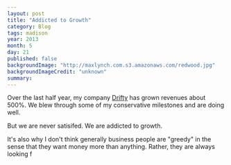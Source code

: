 ```yaml
---
layout: post
title: "Addicted to Growth"
category: Blog
tags: madison
year: 2013
month: 5
day: 21
published: false
backgroundImage: "http://maxlynch.com.s3.amazonaws.com/redwood.jpg"
backgroundImageCredit: "unknown"
summary: 
---
```


Over the last half year, my company [Drifty](http://drifty.com/) has grown revenues about 500%. We blew through some of my conservative milestones and are doing well.

But we are never satisifed. We are addicted to growth. 

It's also why I don't think generally business people are "greedy" in the sense that they want money more than anything. Rather, they are always looking f

